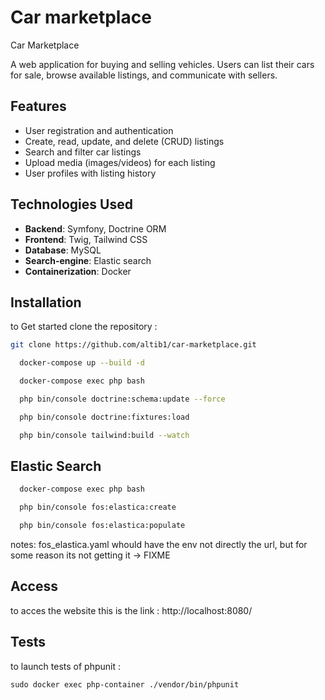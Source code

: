 
# Car marketplace 

 Car Marketplace

A web application for buying and selling vehicles. Users can list their cars for sale, browse available listings, and communicate with sellers.

## Features

- User registration and authentication
- Create, read, update, and delete (CRUD) listings
- Search and filter car listings
- Upload media (images/videos) for each listing
- User profiles with listing history

## Technologies Used

- **Backend**: Symfony, Doctrine ORM
- **Frontend**: Twig, Tailwind CSS
- **Database**: MySQL
- **Search-engine**: Elastic search
- **Containerization**: Docker


## Installation

to Get started clone the repository : 
```bash
git clone https://github.com/altib1/car-marketplace.git
```

```bash
  docker-compose up --build -d

  docker-compose exec php bash

  php bin/console doctrine:schema:update --force

  php bin/console doctrine:fixtures:load

  php bin/console tailwind:build --watch
```
## Elastic Search 

```bash
  docker-compose exec php bash

  php bin/console fos:elastica:create

  php bin/console fos:elastica:populate
```
notes:
fos_elastica.yaml whould have the env not directly the url, but for some reason its not getting it -> FIXME

## Access

to acces the website this is the link : 
http://localhost:8080/

## Tests

to launch tests of phpunit : 

```
sudo docker exec php-container ./vendor/bin/phpunit

```
